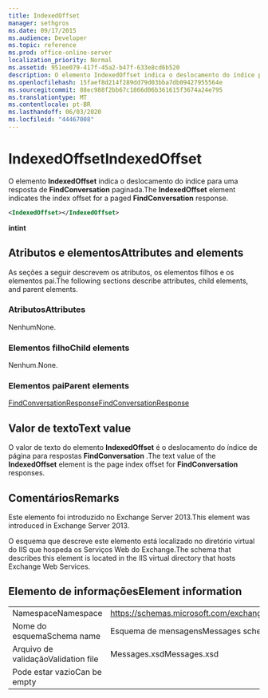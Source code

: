 ```yaml
---
title: IndexedOffset
manager: sethgros
ms.date: 09/17/2015
ms.audience: Developer
ms.topic: reference
ms.prod: office-online-server
localization_priority: Normal
ms.assetid: 951ee079-417f-45a2-b47f-633e8cd6b520
description: O elemento IndexedOffset indica o deslocamento do índice para uma resposta de FindConversation paginada.
ms.openlocfilehash: 15faef8d214f289dd79d03bba7db09427955564e
ms.sourcegitcommit: 88ec988f2bb67c1866d06b361615f3674a24e795
ms.translationtype: MT
ms.contentlocale: pt-BR
ms.lasthandoff: 06/03/2020
ms.locfileid: "44467008"
---
```

# <a name="indexedoffset"></a><span data-ttu-id="3c4df-103">IndexedOffset</span><span class="sxs-lookup"><span data-stu-id="3c4df-103">IndexedOffset</span></span>

<span data-ttu-id="3c4df-104">O elemento **IndexedOffset** indica o deslocamento do índice para uma resposta de **FindConversation** paginada.</span><span class="sxs-lookup"><span data-stu-id="3c4df-104">The **IndexedOffset** element indicates the index offset for a paged **FindConversation** response.</span></span> 
  
```XML
<IndexedOffset></IndexedOffset>
```

 <span data-ttu-id="3c4df-105">**int**</span><span class="sxs-lookup"><span data-stu-id="3c4df-105">**int**</span></span>
## <a name="attributes-and-elements"></a><span data-ttu-id="3c4df-106">Atributos e elementos</span><span class="sxs-lookup"><span data-stu-id="3c4df-106">Attributes and elements</span></span>

<span data-ttu-id="3c4df-107">As seções a seguir descrevem os atributos, os elementos filhos e os elementos pai.</span><span class="sxs-lookup"><span data-stu-id="3c4df-107">The following sections describe attributes, child elements, and parent elements.</span></span>
  
### <a name="attributes"></a><span data-ttu-id="3c4df-108">Atributos</span><span class="sxs-lookup"><span data-stu-id="3c4df-108">Attributes</span></span>

<span data-ttu-id="3c4df-109">Nenhum</span><span class="sxs-lookup"><span data-stu-id="3c4df-109">None.</span></span>
  
### <a name="child-elements"></a><span data-ttu-id="3c4df-110">Elementos filho</span><span class="sxs-lookup"><span data-stu-id="3c4df-110">Child elements</span></span>

<span data-ttu-id="3c4df-111">Nenhum.</span><span class="sxs-lookup"><span data-stu-id="3c4df-111">None.</span></span>
  
### <a name="parent-elements"></a><span data-ttu-id="3c4df-112">Elementos pai</span><span class="sxs-lookup"><span data-stu-id="3c4df-112">Parent elements</span></span>

[<span data-ttu-id="3c4df-113">FindConversationResponse</span><span class="sxs-lookup"><span data-stu-id="3c4df-113">FindConversationResponse</span></span>](findconversationresponse.md)
  
## <a name="text-value"></a><span data-ttu-id="3c4df-114">Valor de texto</span><span class="sxs-lookup"><span data-stu-id="3c4df-114">Text value</span></span>

<span data-ttu-id="3c4df-115">O valor de texto do elemento **IndexedOffset** é o deslocamento do índice de página para respostas **FindConversation** .</span><span class="sxs-lookup"><span data-stu-id="3c4df-115">The text value of the **IndexedOffset** element is the page index offset for **FindConversation** responses.</span></span> 
  
## <a name="remarks"></a><span data-ttu-id="3c4df-116">Comentários</span><span class="sxs-lookup"><span data-stu-id="3c4df-116">Remarks</span></span>

<span data-ttu-id="3c4df-117">Este elemento foi introduzido no Exchange Server 2013.</span><span class="sxs-lookup"><span data-stu-id="3c4df-117">This element was introduced in Exchange Server 2013.</span></span>
  
<span data-ttu-id="3c4df-118">O esquema que descreve este elemento está localizado no diretório virtual do IIS que hospeda os Serviços Web do Exchange.</span><span class="sxs-lookup"><span data-stu-id="3c4df-118">The schema that describes this element is located in the IIS virtual directory that hosts Exchange Web Services.</span></span>
  
## <a name="element-information"></a><span data-ttu-id="3c4df-119">Elemento de informações</span><span class="sxs-lookup"><span data-stu-id="3c4df-119">Element information</span></span>

|||
|:-----|:-----|
|<span data-ttu-id="3c4df-120">Namespace</span><span class="sxs-lookup"><span data-stu-id="3c4df-120">Namespace</span></span>  <br/> |https://schemas.microsoft.com/exchange/services/2006/messages  <br/> |
|<span data-ttu-id="3c4df-121">Nome do esquema</span><span class="sxs-lookup"><span data-stu-id="3c4df-121">Schema name</span></span>  <br/> |<span data-ttu-id="3c4df-122">Esquema de mensagens</span><span class="sxs-lookup"><span data-stu-id="3c4df-122">Messages schema</span></span>  <br/> |
|<span data-ttu-id="3c4df-123">Arquivo de validação</span><span class="sxs-lookup"><span data-stu-id="3c4df-123">Validation file</span></span>  <br/> |<span data-ttu-id="3c4df-124">Messages.xsd</span><span class="sxs-lookup"><span data-stu-id="3c4df-124">Messages.xsd</span></span>  <br/> |
|<span data-ttu-id="3c4df-125">Pode estar vazio</span><span class="sxs-lookup"><span data-stu-id="3c4df-125">Can be empty</span></span>  <br/> ||
   

